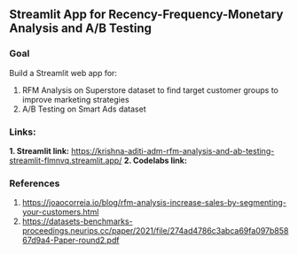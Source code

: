 ## Streamlit App for Recency-Frequency-Monetary Analysis and A/B Testing
### Goal
Build a Streamlit web app for:
1. RFM Analysis on Superstore dataset to find target customer groups to improve marketing strategies
2. A/B Testing on Smart Ads dataset

### Links:
**1. Streamlit link:** https://krishna-aditi-adm-rfm-analysis-and-ab-testing-streamlit-flmnvq.streamlit.app/
**2. Codelabs link:** 

### References
1. https://joaocorreia.io/blog/rfm-analysis-increase-sales-by-segmenting-your-customers.html
2. https://datasets-benchmarks-proceedings.neurips.cc/paper/2021/file/274ad4786c3abca69fa097b85867d9a4-Paper-round2.pdf
